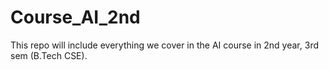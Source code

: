 # Course_AI_2nd
This repo will include everything we cover in the AI course in 2nd year, 3rd sem (B.Tech CSE).
